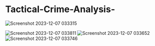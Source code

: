 # Tactical-Crime-Analysis-
![Screenshot 2023-12-07 033315](https://github.com/S-Prakash-github/Tactical-Crime-Analysis-/assets/91363429/f252e2eb-91a9-453a-bd47-37760ad6b253)

![Screenshot 2023-12-07 033811](https://github.com/S-Prakash-github/Tactical-Crime-Analysis-/assets/91363429/91bb3ae7-4424-47a1-ba34-94663f4d701a)
![Screenshot 2023-12-07 033652](https://github.com/S-Prakash-github/Tactical-Crime-Analysis-/assets/91363429/9a6f2c65-14f4-41c8-afd3-715faa0f7a12)
![Screenshot 2023-12-07 033746](https://github.com/S-Prakash-github/Tactical-Crime-Analysis-/assets/91363429/5c682501-a43a-4168-95b6-88e390a34914)
